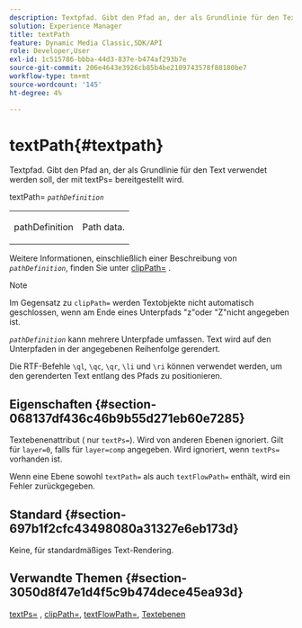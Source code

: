 ```yaml
---
description: Textpfad. Gibt den Pfad an, der als Grundlinie für den Text verwendet werden soll, der mit textPs= bereitgestellt wird.
solution: Experience Manager
title: textPath
feature: Dynamic Media Classic,SDK/API
role: Developer,User
exl-id: 1c515786-bbba-44d3-837e-b474af293b7e
source-git-commit: 206e4643e3926cb85b4be2189743578f88180be7
workflow-type: tm+mt
source-wordcount: '145'
ht-degree: 4%

---
```


# textPath{#textpath}

Textpfad. Gibt den Pfad an, der als Grundlinie für den Text verwendet werden soll, der mit textPs= bereitgestellt wird.

textPath= *`pathDefinition`*

<table id="simpletable_74F549E8625B483A9B334B24A7EB6D22"> 
 <tr class="strow"> 
  <td class="stentry"> <p><span class="varname"> pathDefinition</span> </p> </td> 
  <td class="stentry"> <p>Path data. </p></td> 
 </tr> 
</table>

Weitere Informationen, einschließlich einer Beschreibung von *`pathDefinition`*, finden Sie unter [clipPath=](../../../../../is-api/http-ref/image-serving-api-ref/c-http-protocol-reference/c-command-reference/r-clippath.md#reference-8139b1b52dc54749b51b109521ddf83d) .

>[!NOTE]
>
>Im Gegensatz zu `clipPath=` werden Textobjekte nicht automatisch geschlossen, wenn am Ende eines Unterpfads &quot;z&quot;oder &quot;Z&quot;nicht angegeben ist.

*`pathDefinition`* kann mehrere Unterpfade umfassen. Text wird auf den Unterpfaden in der angegebenen Reihenfolge gerendert.

Die RTF-Befehle `\ql`, `\qc`, `\qr`, `\li` und `\ri` können verwendet werden, um den gerenderten Text entlang des Pfads zu positionieren.

## Eigenschaften {#section-068137df436c46b9b55d271eb60e7285}

Textebenenattribut ( nur `textPs=`). Wird von anderen Ebenen ignoriert. Gilt für `layer=0`, falls für `layer=comp` angegeben. Wird ignoriert, wenn `textPs=` vorhanden ist.

Wenn eine Ebene sowohl `textPath=` als auch `textFlowPath=` enthält, wird ein Fehler zurückgegeben.

## Standard {#section-697b1f2cfc43498080a31327e6eb173d}

Keine, für standardmäßiges Text-Rendering.

## Verwandte Themen {#section-3050d8f47e1d4f5c9b474dece45ea93d}

[textPs=](../../../../../is-api/http-ref/image-serving-api-ref/c-http-protocol-reference/c-command-reference/r-textps.md#reference-4209a2a6169f44278da2647cfb0cd767) ,  [clipPath=](../../../../../is-api/http-ref/image-serving-api-ref/c-http-protocol-reference/c-command-reference/r-clippath.md#reference-8139b1b52dc54749b51b109521ddf83d),  [textFlowPath=](../../../../../is-api/http-ref/image-serving-api-ref/c-http-protocol-reference/c-command-reference/r-textflowpath.md#reference-0b8d9493d71342f0b6a64a6d221584ef),  [Textebenen](../../../../../is-api/http-ref/image-serving-api-ref/c-http-protocol-reference/c-text-formatting/r-text-layers.md#reference-47e78cfb18134db5ab09e17af14a6a8f)
